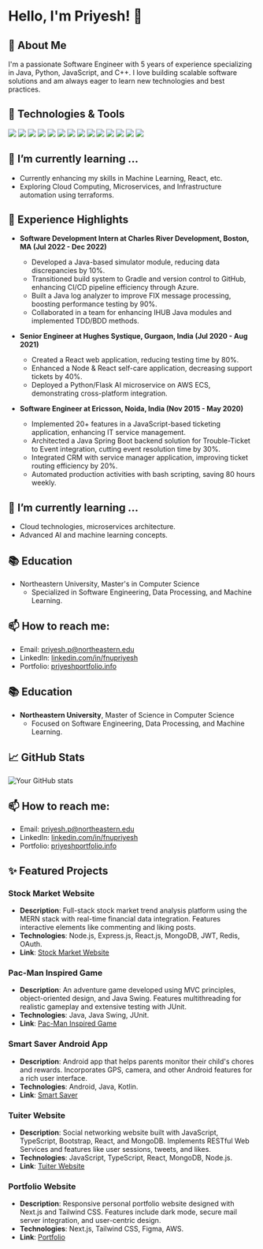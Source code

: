 # Hello, I'm Priyesh! 👋

## 🚀 About Me
I'm a passionate Software Engineer with 5 years of experience specializing in Java, Python, JavaScript, and C++. I love building scalable software solutions and am always eager to learn new technologies and best practices.

## 🔧 Technologies & Tools

![](https://img.shields.io/badge/Code-Python-informational?style=flat&logo=python&logoColor=white&color=2bbc8a)
![](https://img.shields.io/badge/Code-JavaScript-informational?style=flat&logo=javascript&logoColor=white&color=2bbc8a)
![](https://img.shields.io/badge/Code-Java-informational?style=flat&logo=java&logoColor=white&color=2bbc8a)
![](https://img.shields.io/badge/Code-C%23-informational?style=flat&logo=c-sharp&logoColor=white&color=2bbc8a)
![](https://img.shields.io/badge/Code-React-informational?style=flat&logo=react&logoColor=white&color=2bbc8a)
![](https://img.shields.io/badge/Code-Node.js-informational?style=flat&logo=node.js&logoColor=white&color=2bbc8a)
![](https://img.shields.io/badge/Code-Angular-informational?style=flat&logo=angular&logoColor=white&color=2bbc8a)
![](https://img.shields.io/badge/Database-MySQL-informational?style=flat&logo=mysql&logoColor=white&color=2bbc8a)
![](https://img.shields.io/badge/Database-MongoDB-informational?style=flat&logo=mongodb&logoColor=white&color=2bbc8a)
![](https://img.shields.io/badge/Tools-Docker-informational?style=flat&logo=docker&logoColor=white&color=2bbc8a)
![](https://img.shields.io/badge/Tools-Git-informational?style=flat&logo=git&logoColor=white&color=2bbc8a)
![](https://img.shields.io/badge/Tools-AWS-informational?style=flat&logo=amazon-aws&logoColor=white&color=2bbc8a)
![](https://img.shields.io/badge/Tools-Azure-informational?style=flat&logo=microsoft-azure&logoColor=white&color=2bbc8a)
![](https://img.shields.io/badge/Tools-Kubernetes-informational?style=flat&logo=kubernetes&logoColor=white&color=2bbc8a)



## 🌱 I’m currently learning ...
- Currently enhancing my skills in Machine Learning, React, etc.
- Exploring Cloud Computing, Microservices, and Infrastructure automation using terraforms.

## 💼 Experience Highlights
- **Software Development Intern at Charles River Development, Boston, MA (Jul 2022 - Dec 2022)**
  - Developed a Java-based simulator module, reducing data discrepancies by 10%.
  - Transitioned build system to Gradle and version control to GitHub, enhancing CI/CD pipeline efficiency through Azure.
  - Built a Java log analyzer to improve FIX message processing, boosting performance testing by 90%.
  - Collaborated in a team for enhancing IHUB Java modules and implemented TDD/BDD methods.

- **Senior Engineer at Hughes Systique, Gurgaon, India (Jul 2020 - Aug 2021)**
  - Created a React web application, reducing testing time by 80%.
  - Enhanced a Node & React self-care application, decreasing support tickets by 40%.
  - Deployed a Python/Flask AI microservice on AWS ECS, demonstrating cross-platform integration.

- **Software Engineer at Ericsson, Noida, India (Nov 2015 - May 2020)**
  - Implemented 20+ features in a JavaScript-based ticketing application, enhancing IT service management.
  - Architected a Java Spring Boot backend solution for Trouble-Ticket to Event integration, cutting event resolution time by 30%.
  - Integrated CRM with service manager application, improving ticket routing efficiency by 20%.
  - Automated production activities with bash scripting, saving 80 hours weekly.

## 🌱 I’m currently learning ...
- Cloud technologies, microservices architecture.
- Advanced AI and machine learning concepts.

## 📚 Education
- Northeastern University, Master's in Computer Science
  - Specialized in Software Engineering, Data Processing, and Machine Learning.

## 📫 How to reach me:
- Email: [priyesh.p@northeastern.edu](mailto:priyesh.p@northeastern.edu)
- LinkedIn: [linkedin.com/in/fnupriyesh](https://www.linkedin.com/in/fnupriyesh)
- Portfolio: [priyeshportfolio.info](https://priyeshportfolio.info)



## 📚 Education
- **Northeastern University**, Master of Science in Computer Science
  - Focused on Software Engineering, Data Processing, and Machine Learning.



## 📈 GitHub Stats
![Your GitHub stats](https://github-readme-stats.vercel.app/api?username=amarpriyesh&show_icons=true)

## 📫 How to reach me:
- Email: [priyesh.p@northeastern.edu](mailto:priyesh.p@northeastern.edu)
- LinkedIn: [linkedin.com/in/fnupriyesh](https://www.linkedin.com/in/fnupriyesh)
- Portfolio: [priyeshportfolio.info](https://priyeshportfolio.info)





## ✨ Featured Projects

### Stock Market Website
- **Description**: Full-stack stock market trend analysis platform using the MERN stack with real-time financial data integration. Features interactive elements like commenting and liking posts.
- **Technologies**: Node.js, Express.js, React.js, MongoDB, JWT, Redis, OAuth.
- **Link**: [Stock Market Website](https://stockmarket-trending.netlify.app/)

### Pac-Man Inspired Game
- **Description**: An adventure game developed using MVC principles, object-oriented design, and Java Swing. Features multithreading for realistic gameplay and extensive testing with JUnit.
- **Technologies**: Java, Java Swing, JUnit.
- **Link**: [Pac-Man Inspired Game](https://github.com/amarpriyesh/Pac-Man-Adventure-Game)

### Smart Saver Android App
- **Description**: Android app that helps parents monitor their child's chores and rewards. Incorporates GPS, camera, and other Android features for a rich user interface.
- **Technologies**: Android, Java, Kotlin.
- **Link**: [Smart Saver](https://github.com/amarpriyesh/SmartSavr)

### Tuiter Website
- **Description**: Social networking website built with JavaScript, TypeScript, Bootstrap, React, and MongoDB. Implements RESTful Web Services and features like user sessions, tweets, and likes.
- **Technologies**: JavaScript, TypeScript, React, MongoDB, Node.js.
- **Link**: [Tuiter Website](https://priyesh-a4.netlify.app)

### Portfolio Website
- **Description**: Responsive personal portfolio website designed with Next.js and Tailwind CSS. Features include dark mode, secure mail server integration, and user-centric design.
- **Technologies**: Next.js, Tailwind CSS, Figma, AWS.
- **Link**: [Portfolio](https://priyeshportfolio.info)


